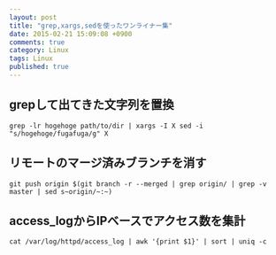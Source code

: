 ```yaml
---
layout: post
title: "grep,xargs,sedを使ったワンライナー集"
date: 2015-02-21 15:09:08 +0900
comments: true
category: Linux
tags: Linux
published: true
---
```


## grepして出てきた文字列を置換

```
grep -lr hogehoge path/to/dir | xargs -I X sed -i "s/hogehoge/fugafuga/g" X
```

## リモートのマージ済みブランチを消す

```
git push origin $(git branch -r --merged | grep origin/ | grep -v master | sed s~origin/~:~)
```

## access_logからIPベースでアクセス数を集計

```
cat /var/log/httpd/access_log | awk '{print $1}' | sort | uniq -c
```
